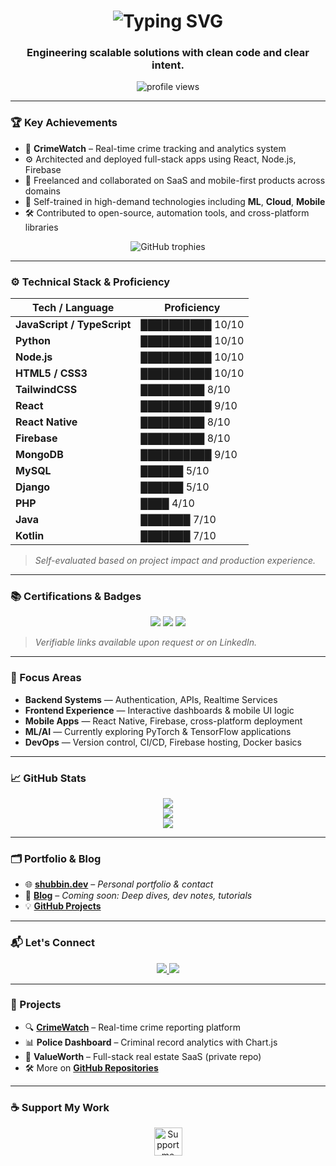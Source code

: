 

<!-- Typing Header -->
<h1 align="center">
  <img src="https://readme-typing-svg.herokuapp.com?font=Fira+Code&weight=500&duration=3000&pause=1000&color=FF3CAC&center=true&vCenter=true&width=650&lines=Hi%2C+I'm+Shubbin;Software+Engineer+%7C+Backend+Focused+%7C+Product-Driven" alt="Typing SVG" />
</h1>

<h3 align="center">Engineering scalable solutions with clean code and clear intent.</h3>

<p align="center">
  <img src="https://komarev.com/ghpvc/?username=shubbin&label=Profile%20views&color=FF3CAC&style=flat-square" alt="profile views" />
</p>

---

### 🏆 Key Achievements

- 🔐 **CrimeWatch** – Real-time crime tracking and analytics system  
- ⚙️ Architected and deployed full-stack apps using React, Node.js, Firebase  
- 💼 Freelanced and collaborated on SaaS and mobile-first products across domains  
- 🧠 Self-trained in high-demand technologies including **ML**, **Cloud**, **Mobile**  
- 🛠️ Contributed to open-source, automation tools, and cross-platform libraries  

<p align="center">
  <img src="https://github-profile-trophy.vercel.app/?username=shubbin&theme=gruvbox&no-frame=true&title=Stars,Commits,Repositories,PullRequest" alt="GitHub trophies" />
</p>

---

### ⚙️ Technical Stack & Proficiency

| Tech / Language       | Proficiency |
|-----------------------|-------------|
| **JavaScript / TypeScript** | ██████████ 10/10 |
| **Python**            | ██████████ 10/10 |
| **Node.js**           | ██████████ 10/10 |
| **HTML5 / CSS3**      | ██████████ 10/10 |
| **TailwindCSS**       | █████████  8/10  |
| **React**             | ██████████ 9/10  |
| **React Native**      | █████████  8/10  |
| **Firebase**          | █████████  8/10  |
| **MongoDB**           | ██████████ 9/10  |
| **MySQL**             | ██████      5/10 |
| **Django**            | ██████      5/10 |
| **PHP**               | ████        4/10 |
| **Java**              | ███████     7/10 |
| **Kotlin**            | ███████     7/10 |

> _Self-evaluated based on project impact and production experience._

---

### 📚 Certifications & Badges

<p align="center">
  <img src="https://img.shields.io/badge/Fullstack%20Web%20Development-Udemy-blue?style=for-the-badge&logo=Udemy" />
  <img src="https://img.shields.io/badge/Java%20Programming-Coursera-green?style=for-the-badge&logo=Coursera" />
  <img src="https://img.shields.io/badge/Cloud%20Development-FreeCodeCamp-purple?style=for-the-badge&logo=freecodecamp" />
</p>

> *Verifiable links available upon request or on LinkedIn.*

---

### 🧠 Focus Areas

- **Backend Systems** — Authentication, APIs, Realtime Services  
- **Frontend Experience** — Interactive dashboards & mobile UI logic  
- **Mobile Apps** — React Native, Firebase, cross-platform deployment  
- **ML/AI** — Currently exploring PyTorch & TensorFlow applications  
- **DevOps** — Version control, CI/CD, Firebase hosting, Docker basics

---

### 📈 GitHub Stats

<p align="center">
  <img src="https://github-readme-stats.vercel.app/api?username=shubbin&show_icons=true&theme=radical&count_private=true" />
  <br />
  <img src="https://github-readme-streak-stats.herokuapp.com/?user=shubbin&theme=radical" />
  <br />
  <img src="https://github-readme-stats.vercel.app/api/top-langs/?username=shubbin&layout=compact&theme=radical" />
</p>

---

### 🗂 Portfolio & Blog

- 🌐 [**shubbin.dev**](https://shubbin.dev) – *Personal portfolio & contact*  
- 📝 [**Blog**](https://blog.shubbin.dev) – *Coming soon: Deep dives, dev notes, tutorials*  
- 💡 [**GitHub Projects**](https://github.com/Shubbin?tab=repositories)

---

### 📬 Let's Connect

<p align="center">
  <a href="https://twitter.com/shubbin23" target="_blank">
    <img src="https://img.shields.io/twitter/follow/shubbin23?logo=twitter&style=for-the-badge" />
  </a>
  <a href="https://www.linkedin.com/in/makinde-olasubomi" target="_blank">
    <img src="https://img.shields.io/badge/LinkedIn-Connect-blue?logo=linkedin&style=for-the-badge" />
  </a>
</p>

---

### 💼 Projects

- 🔍 [**CrimeWatch**](https://github.com/Shubbin/CrimeWatch.git) – Real-time crime reporting platform  
- 📊 **Police Dashboard** – Criminal record analytics with Chart.js  
- 🔧 **ValueWorth** – Full-stack real estate SaaS (private repo)  
- 🛠️ More on [**GitHub Repositories**](https://github.com/Shubbin)

---

### ☕ Support My Work

<p align="center">
  <a href="https://ko-fi.com/shubbin" target="_blank">
    <img src="https://cdn.ko-fi.com/cdn/kofi3.png?v=3" height="45" alt="Support me on Ko-fi" />
  </a>
</p>
